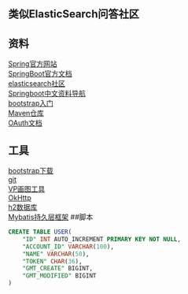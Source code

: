 ## 类似ElasticSearch问答社区


## 资料
[Spring官方网站](https://spring.io/guides)  
[SpringBoot官方文档](https://docs.spring.io/spring-boot/docs/2.2.5.RELEASE/reference/html/spring-boot-features.html#boot-features-sql)  
[elasticsearch社区](https://elasticsearch.cn/)  
[Springboot中文资料导航](http://springboot.fun/)  
[bootstrap入门](https://v3.bootcss.com/getting-started/)  
[Maven仓库](https://mvnrepository.com/)  
[OAuth文档](https://developer.github.com/apps/building-oauth-apps/creating-an-oauth-app/)  
## 工具
[bootstrap下载](https://www.bootcss.com/)  
[git](https://git-scm.com/)  
[VP画图工具](https://www.visual-paradigm.com/cn/)  
[OkHttp](https://square.github.io/okhttp/)  
[h2数据库](http://h2database.com/html/main.html)  
[Mybatis持久层框架](https://mybatis.org/mybatis-3/zh/index.html)
##脚本
```sql
CREATE TABLE USER(
    "ID" INT AUTO_INCREMENT PRIMARY KEY NOT NULL,
    "ACCOUNT_ID" VARCHAR(100),
    "NAME" VARCHAR(50),
    "TOKEN" CHAR(36),
    "GMT_CREATE" BIGINT,
    "GMT_MODIFIED" BIGINT
)
```
